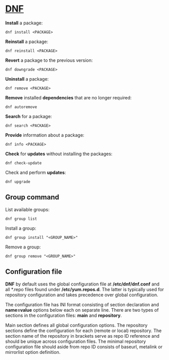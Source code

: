 # [DNF](https://dnf.readthedocs.io/en/latest)

__Install__ a package:
```
dnf install <PACKAGE>
```

__Reinstall__ a package:
```
dnf reinstall <PACKAGE>
```

__Revert__ a package to the previous version:
```
dnf downgrade <PACKAGE>
```

__Uninstall__ a package:
```
dnf remove <PACKAGE>
```

__Remove__ installed __dependencies__ that are no longer required:
```
dnf autoremove
```

__Search__ for a package:
```
dnf search <PACKAGE>
```

__Provide__ information about a package:
```
dnf info <PACKAGE>
```

__Check__ for __updates__ without installing the packages:
```
dnf check-update
```

Check and perform __updates__:
```
dnf upgrade
```

## Group command

List available groups:
```
dnf group list
```

Install a group:
```
dnf group install "<GROUP_NAME>"
```

Remove a group:
```
dnf group remove "<GROUP_NAME>"
``` 

## Configuration file
__DNF__ by default uses the global configuration file at __/etc/dnf/dnf.conf__ and all *.repo files found under __/etc/yum.repos.d__. The latter is typically used for repository configuration and takes precedence over global configuration.

The configuration file has INI format consisting of section declaration and __name=value__ options below each on separate line. There are two types of sections in the configuration files: __main__ and __repository__. 

Main section defines all global configuration options. The repository sections define the configuration for each (remote or local) repository. The section name of the repository in brackets serve as repo ID reference and should be unique across configuration files. The minimal repository configuration file should aside from repo ID consists of baseurl, metalink or mirrorlist option definition.